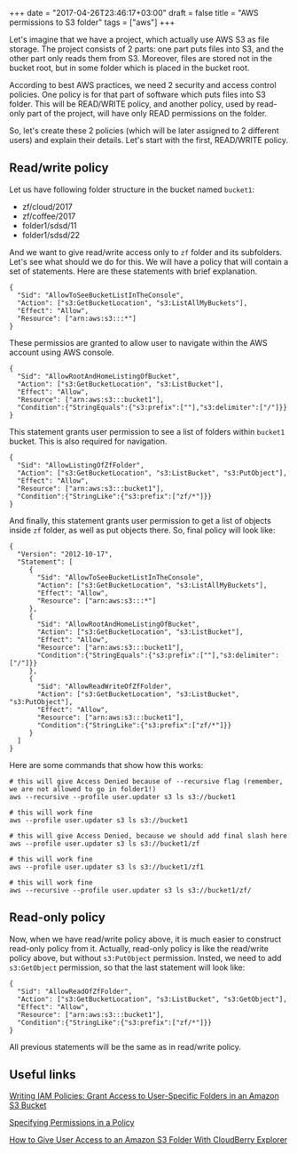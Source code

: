+++
date = "2017-04-26T23:46:17+03:00"
draft = false
title = "AWS permissions to S3 folder"
tags = ["aws"]
+++

Let's imagine that we have a project, which actually use AWS S3 as file storage. The project consists of 2 parts: one part puts files into S3, and the other part only reads them from S3.
Moreover, files are stored not in the bucket root, but in some folder which is placed in the bucket root. 

According to best AWS practices, we need 2 security and access control policies. One policy is for that part of software which puts files into S3 folder. This will be READ/WRITE policy, 
and another policy, used by read-only part of the project, will have only READ permissions on the folder. 

So, let's create these 2 policies (which will be later assigned to 2 different users) and explain their details. Let's start with the first, READ/WRITE policy.

## Read/write policy 

Let us have following folder structure in the bucket named `bucket1`:

- zf/cloud/2017
- zf/coffee/2017
- folder1/sdsd/11
- folder1/sdsd/22

And we want to give read/write access only to `zf` folder and its subfolders. Let's see what should we do for this. We will have a policy that will contain a set of statements.
Here are these statements with brief explanation. 

```
{
  "Sid": "AllowToSeeBucketListInTheConsole",
  "Action": ["s3:GetBucketLocation", "s3:ListAllMyBuckets"],
  "Effect": "Allow",
  "Resource": ["arn:aws:s3:::*"]
}
```
These permissios are granted to allow user to navigate within the AWS account using AWS console. 

```
{
  "Sid": "AllowRootAndHomeListingOfBucket",
  "Action": ["s3:GetBucketLocation", "s3:ListBucket"],
  "Effect": "Allow",
  "Resource": ["arn:aws:s3:::bucket1"],
  "Condition":{"StringEquals":{"s3:prefix":[""],"s3:delimiter":["/"]}}
}
```
This statement grants user permission to see a list of folders within `bucket1` bucket. This is also required for navigation. 

```
{
  "Sid": "AllowListingOfZfFolder",
  "Action": ["s3:GetBucketLocation", "s3:ListBucket", "s3:PutObject"],
  "Effect": "Allow",
  "Resource": ["arn:aws:s3:::bucket1"],
  "Condition":{"StringLike":{"s3:prefix":["zf/*"]}}
}
```
And finally, this statement grants user permission to get a list of objects inside `zf` folder, as well as put objects there. So, final policy will look like: 

```
{
  "Version": "2012-10-17",
  "Statement": [
     {
       "Sid": "AllowToSeeBucketListInTheConsole",
       "Action": ["s3:GetBucketLocation", "s3:ListAllMyBuckets"],
       "Effect": "Allow",
       "Resource": ["arn:aws:s3:::*"]
     },
     {
       "Sid": "AllowRootAndHomeListingOfBucket",
       "Action": ["s3:GetBucketLocation", "s3:ListBucket"],
       "Effect": "Allow",
       "Resource": ["arn:aws:s3:::bucket1"],
       "Condition":{"StringEquals":{"s3:prefix":[""],"s3:delimiter":["/"]}}
     },
     {
       "Sid": "AllowReadWriteOfZfFolder",
       "Action": ["s3:GetBucketLocation", "s3:ListBucket", "s3:PutObject"],
       "Effect": "Allow",
       "Resource": ["arn:aws:s3:::bucket1"],
       "Condition":{"StringLike":{"s3:prefix":["zf/*"]}}
     }
  ]
}
```

Here are some commands that show how this works:
```
# this will give Access Denied because of --recursive flag (remember, we are not allowed to go in folder1!)
aws --recursive --profile user.updater s3 ls s3://bucket1

# this will work fine
aws --profile user.updater s3 ls s3://bucket1

# this will give Access Denied, because we should add final slash here
aws --profile user.updater s3 ls s3://bucket1/zf

# this will work fine
aws --profile user.updater s3 ls s3://bucket1/zf1

# this will work fine
aws --recursive --profile user.updater s3 ls s3://bucket1/zf/
``` 

## Read-only policy 

Now, when we have read/write policy above, it is much easier to construct read-only policy from it. Actually, read-only policy is like the read/write policy above,
but without `s3:PutObject` permission. Insted, we need to add `s3:GetObject` permission, so that the last statement will look like: 

```
{
  "Sid": "AllowReadOfZfFolder",
  "Action": ["s3:GetBucketLocation", "s3:ListBucket", "s3:GetObject"],
  "Effect": "Allow",
  "Resource": ["arn:aws:s3:::bucket1"],
  "Condition":{"StringLike":{"s3:prefix":["zf/*"]}}
}
```

All previous statements will be the same as in read/write policy. 

## Useful links

[Writing IAM Policies: Grant Access to User-Specific Folders in an Amazon S3 Bucket](https://aws.amazon.com/blogs/security/writing-iam-policies-grant-access-to-user-specific-folders-in-an-amazon-s3-bucket/)

[Specifying Permissions in a Policy](http://docs.aws.amazon.com/AmazonS3/latest/dev/using-with-s3-actions.html#using-with-s3-actions-related-to-objects)

[How to Give User Access to an Amazon S3 Folder With CloudBerry Explorer](https://www.cloudberrylab.com/blog/how-to-give-user-access-to-an-s3-folder-with-cloudberry-explorer/)
